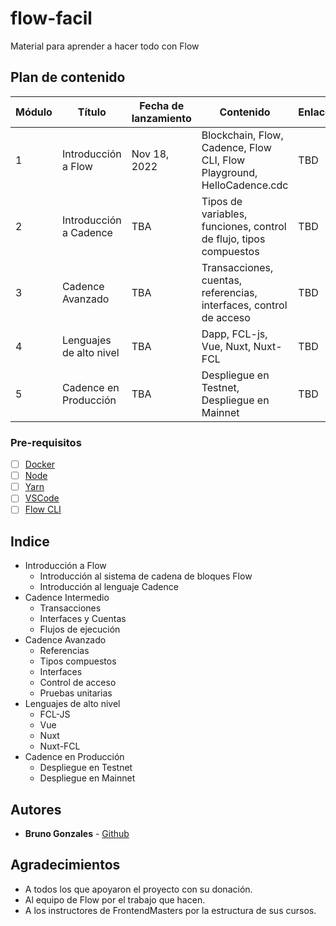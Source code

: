 # flow-facil
Material para aprender a hacer todo con Flow

## Plan de contenido

| Módulo | Título | Fecha de lanzamiento | Contenido | Enlace |
| --- | --- | --- | --- | --- |
| 1 | Introducción a Flow | Nov 18, 2022 | Blockchain, Flow, Cadence, Flow CLI, Flow Playground, HelloCadence.cdc | TBD |
| 2 | Introducción a Cadence | TBA  | Tipos de variables, funciones, control de flujo, tipos compuestos | TBD |
| 3 | Cadence Avanzado | TBA | Transacciones, cuentas, referencias, interfaces, control de acceso | TBD |
| 4 | Lenguajes de alto nivel | TBA | Dapp, FCL-js, Vue, Nuxt, Nuxt-FCL | TBD |
| 5 | Cadence en Producción | TBA | Despliegue en Testnet, Despliegue en Mainnet  | TBD |

### Pre-requisitos

- [ ] [Docker](https://www.docker.com/)
- [ ] [Node](https://nodejs.org/es/)
- [ ] [Yarn](https://yarnpkg.com/)
- [ ] [VSCode](https://code.visualstudio.com/)
- [ ] [Flow CLI](https://docs.onflow.org/docs/cli)

## Indice
- Introducción a Flow
  - Introducción al sistema de cadena de bloques Flow
  - Introducción al lenguaje Cadence
- Cadence Intermedio
  - Transacciones
  - Interfaces y Cuentas
  - Flujos de ejecución
- Cadence Avanzado
  - Referencias
  - Tipos compuestos
  - Interfaces
  - Control de acceso
  - Pruebas unitarias
- Lenguajes de alto nivel
  - FCL-JS
  - Vue
  - Nuxt
  - Nuxt-FCL
- Cadence en Producción
  - Despliegue en Testnet
  - Despliegue en Mainnet 

## Autores

- **Bruno Gonzales** - [Github](github.com/vr1eva/)

## Agradecimientos

- A todos los que apoyaron el proyecto con su donación.
- Al equipo de Flow por el trabajo que hacen.
- A los instructores de FrontendMasters por la estructura de sus cursos.